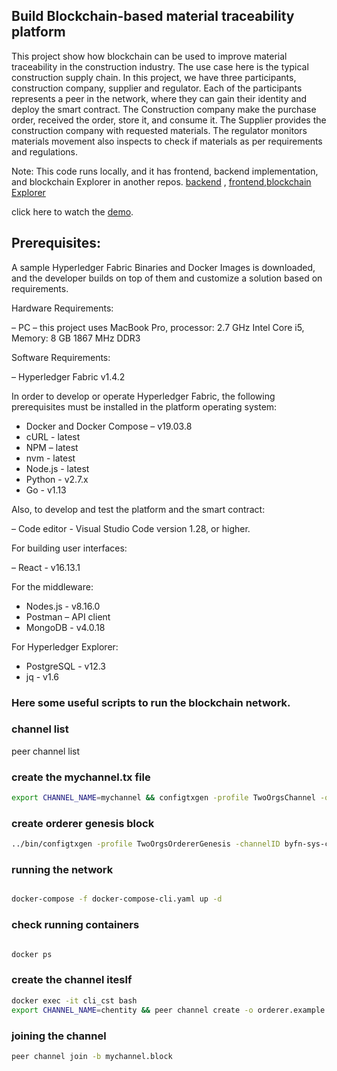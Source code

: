 ## Build Blockchain-based material traceability platform

This project show how blockchain can be used to improve material traceability in the construction industry. The use case here is the typical construction supply chain. In this project, we have three participants, construction company, supplier and regulator. Each of the participants represents a peer in the network, where they can gain their identity and deploy the smart contract.  The Construction company make the purchase order, received the order, store it, and consume it. The Supplier provides the construction company with requested materials.  The regulator monitors materials movement also inspects to check if materials as per requirements and regulations.

Note: This code runs locally, and it has frontend, backend implementation, and blockchain Explorer in another repos. [backend](https://github.com/SofanaAlfuhaid/construction_backEnd) , [frontend](https://github.com/SofanaAlfuhaid/construction_frontEnd),[blockchain Explorer ](https://github.com/SofanaAlfuhaid/blockchain_explorer)

click here to watch the [demo](https://streamable.com/xj7sq9).


## Prerequisites:

A sample Hyperledger Fabric Binaries and Docker Images is downloaded, and the developer builds on top of them and customize a solution based on requirements.

Hardware Requirements:

–	PC – this project uses MacBook Pro, processor:  2.7 GHz Intel Core i5,  Memory:  8 GB 1867 MHz DDR3

Software Requirements:

–	Hyperledger Fabric v1.4.2

In order to develop or operate Hyperledger Fabric, the following prerequisites must be installed in the platform operating system:

- Docker and Docker Compose – v19.03.8
- cURL - latest
- NPM – latest
- nvm - latest
- Node.js - latest
- Python  - v2.7.x
- Go - v1.13

Also, to develop and test the platform and the smart contract:

–	Code editor - Visual Studio Code version 1.28, or higher.

For building user interfaces:

– React - v16.13.1

For the middleware:

- Nodes.js - v8.16.0
- Postman – API client
- MongoDB - v4.0.18

For Hyperledger Explorer:

- PostgreSQL - v12.3
- jq - v1.6


### Here some useful scripts to run the blockchain network.

### channel list
peer channel list

### create the mychannel.tx file
```sh
export CHANNEL_NAME=mychannel && configtxgen -profile TwoOrgsChannel -outputCreateChannelTx ./channel-artifacts/${CHANNEL_NAME}.tx -channelID $CHANNEL_NAME
```
### create orderer genesis block
```sh
../bin/configtxgen -profile TwoOrgsOrdererGenesis -channelID byfn-sys-channel -outputBlock ./channel-artifacts/genesis.block

```

### running the network
```sh

docker-compose -f docker-compose-cli.yaml up -d

```

### check running containers
```sh

docker ps

```
### create the channel iteslf

```sh
docker exec -it cli_cst bash
export CHANNEL_NAME=chentity && peer channel create -o orderer.example.com:7050 -c $CHANNEL_NAME -f ./channel-artifacts/$CHANNEL_NAME.tx --tls --cafile $ORDERER_CA
```

### joining the channel

```sh
peer channel join -b mychannel.block

```
